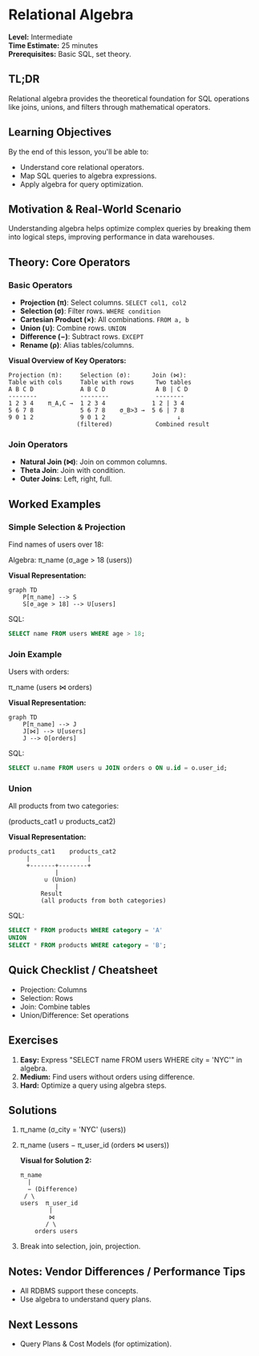 # Relational Algebra

**Level:** Intermediate  
**Time Estimate:** 25 minutes  
**Prerequisites:** Basic SQL, set theory.

## TL;DR
Relational algebra provides the theoretical foundation for SQL operations like joins, unions, and filters through mathematical operators.

## Learning Objectives
By the end of this lesson, you'll be able to:
- Understand core relational operators.
- Map SQL queries to algebra expressions.
- Apply algebra for query optimization.

## Motivation & Real-World Scenario
Understanding algebra helps optimize complex queries by breaking them into logical steps, improving performance in data warehouses.

## Theory: Core Operators

### Basic Operators
- **Projection (π)**: Select columns. `SELECT col1, col2`
- **Selection (σ)**: Filter rows. `WHERE condition`
- **Cartesian Product (×)**: All combinations. `FROM a, b`
- **Union (∪)**: Combine rows. `UNION`
- **Difference (−)**: Subtract rows. `EXCEPT`
- **Rename (ρ)**: Alias tables/columns.

**Visual Overview of Key Operators:**
```
Projection (π):     Selection (σ):      Join (⋈):
Table with cols     Table with rows      Two tables
A B C D             A B C D              A B | C D
--------            --------             --------
1 2 3 4    π_A,C →  1 2 3 4             1 2 | 3 4
5 6 7 8             5 6 7 8    σ_B>3 →  5 6 | 7 8
9 0 1 2             9 0 1 2                    ↓
                   (filtered)            Combined result
```

### Join Operators
- **Natural Join (⋈)**: Join on common columns.
- **Theta Join**: Join with condition.
- **Outer Joins**: Left, right, full.

## Worked Examples

### Simple Selection & Projection
Find names of users over 18:

Algebra: π_name (σ_age > 18 (users))

**Visual Representation:**
```mermaid
graph TD
    P[π_name] --> S
    S[σ_age > 18] --> U[users]
```

SQL:
```sql
SELECT name FROM users WHERE age > 18;
```

### Join Example
Users with orders:

π_name (users ⋈ orders)

**Visual Representation:**
```mermaid
graph TD
    P[π_name] --> J
    J[⋈] --> U[users]
    J --> O[orders]
```

SQL:
```sql
SELECT u.name FROM users u JOIN orders o ON u.id = o.user_id;
```

### Union
All products from two categories:

(products_cat1 ∪ products_cat2)

**Visual Representation:**
```
products_cat1    products_cat2
     |                |
     +-------+--------+
             |
          ∪ (Union)
             |
         Result
         (all products from both categories)
```

SQL:
```sql
SELECT * FROM products WHERE category = 'A'
UNION
SELECT * FROM products WHERE category = 'B';
```

## Quick Checklist / Cheatsheet
- Projection: Columns
- Selection: Rows
- Join: Combine tables
- Union/Difference: Set operations

## Exercises

1. **Easy:** Express "SELECT name FROM users WHERE city = 'NYC'" in algebra.
2. **Medium:** Find users without orders using difference.
3. **Hard:** Optimize a query using algebra steps.

## Solutions

1. π_name (σ_city = 'NYC' (users))

2. π_name (users − π_user_id (orders ⋈ users))

   **Visual for Solution 2:**
   ```
   π_name
     |
     − (Difference)
    / \
   users  π_user_id
           |
           ⋈
          / \
       orders users
   ```

3. Break into selection, join, projection.

## Notes: Vendor Differences / Performance Tips
- All RDBMS support these concepts.
- Use algebra to understand query plans.

## Next Lessons
- Query Plans & Cost Models (for optimization).

